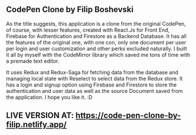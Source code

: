 ## CodePen Clone by Filip Boshevski

As the title suggests, this application is a clone from the original CodePen, of course, with lesser features, created with React.Js for Front End, Firebase for Authentication and Firestore as a Backend Database. It has all the features of the original one, with one con, only one document per user per login and user customization and other perks excluded naturally. I built it all by myself with the CodeMirror library which saved me tons of time with a premade text editor.

It uses Redux and Redux-Saga for fetching data from the database and managing local state with Reselect to select data from the Redux store. It has a login and signup option using Firebase and Firestore to store the authentication and user data as well as the source Document saved from the application. I hope you like it. :D

## LIVE VERSION AT: https://code-pen-clone-by-filip.netlify.app/
